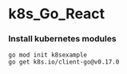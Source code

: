 # k8s_Go_React

### Install kubernetes modules

```
go mod init k8sexample
go get k8s.io/client-go@v0.17.0
```
